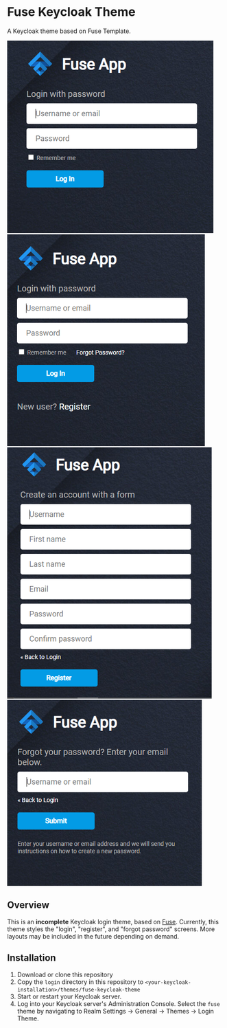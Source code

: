 # Fuse Keycloak Theme

A Keycloak theme based on Fuse Template.

<img src="./screenshots/simple.png">
<img src="./screenshots/complex.png">
<img src="./screenshots/register.png">
<img src="./screenshots/forgot-password.png">

## Overview
This is an **incomplete** Keycloak login theme, based on [Fuse](http://angular-material.fusetheme.com//).  Currently, this theme styles the "login", "register", and "forgot password" screens.  More layouts may be included in the future depending on demand.

## Installation

1. Download or clone this repository
2. Copy the `login` directory in this repository to `<your-keycloak-installation>/themes/fuse-keycloak-theme`
3. Start or restart your Keycloak server.
4. Log into your Keycloak server's Administration Console.  Select the `fuse` theme by navigating to Realm Settings → General → Themes → Login Theme.
